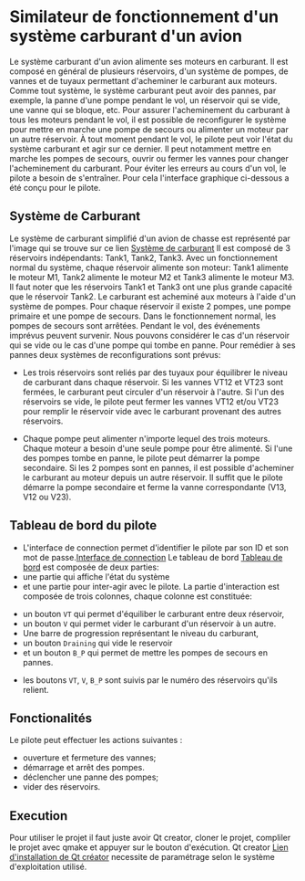 # Similateur de fonctionnement d'un système carburant d'un avion

Le système carburant d'un avion alimente ses moteurs en carburant. Il est composé en général de plusieurs réservoirs, d'un système de pompes, de vannes et de tuyaux permettant d'acheminer le carburant aux moteurs. Comme tout système, le système carburant peut avoir des pannes, par exemple, la panne d'une pompe pendant le vol, un réservoir qui se vide, une vanne qui se bloque, etc. Pour assurer l'acheminement du carburant à tous les moteurs pendant le vol, il est possible de reconfigurer le système pour mettre en marche une pompe de secours ou alimenter un moteur par un autre réservoir. À tout moment pendant le vol, le pilote peut voir l'état du système carburant et agir sur ce dernier. Il peut notamment mettre en marche les pompes de secours, ouvrir ou fermer les vannes pour changer l'acheminement du carburant. Pour éviter les erreurs au cours d'un vol, le pilote a besoin de s'entraîner. Pour cela l'interface graphique ci-dessous a été conçu pour le pilote.

## Système de Carburant
Le système de carburant simplifié d'un avion de chasse est représenté par l'image qui se trouve sur ce lien [Système de carburant](img/systemeDeCarburant.png)
Il est composé de 3 réservoirs indépendants: Tank1, Tank2, Tank3. Avec un fonctionnement normal du système, chaque réservoir alimente son moteur: Tank1 alimente le moteur M1, Tank2 alimente le moteur M2 et Tank3 alimente le moteur M3. Il faut noter que les réservoirs Tank1 et Tank3 ont une plus grande capacité que le réservoir Tank2. Le carburant est acheminé aux moteurs à l'aide d'un système de pompes. Pour chaque réservoir il existe 2 pompes, une pompe primaire et une pompe de secours. Dans le fonctionnement normal, les pompes de secours sont arrêtées.
Pendant le vol, des événements imprévus peuvent survenir. Nous pouvons considérer le cas d'un réservoir qui se vide ou le cas d'une pompe qui tombe en panne. Pour remédier à ses pannes deux systèmes de reconfigurations sont prévus:
* Les trois réservoirs sont reliés par des tuyaux pour équilibrer le niveau de carburant dans chaque réservoir. Si les vannes   VT12 et VT23 sont fermées, le carburant peut circuler d'un réservoir à l'autre. Si l'un des réservoirs se vide, le pilote peut fermer les vannes VT12 et/ou VT23 pour remplir le réservoir vide avec le carburant provenant des autres réservoirs.

* Chaque pompe peut alimenter n'importe lequel des trois moteurs. Chaque moteur a besoin d'une seule pompe pour être alimenté. Si l'une des pompes tombe en panne, le pilote peut démarrer la pompe secondaire. Si les 2 pompes sont en pannes, il est possible d'acheminer le carburant au moteur depuis un autre réservoir. Il suffit que le pilote démarre la pompe secondaire et ferme la vanne correspondante (V13, V12 ou V23).
## Tableau de bord du pilote
* L'interface de connection permet d'identifier le pilote par son ID et son mot de passe.[Interface de connection](img/connexion.png)
Le tableau de bord [Tableau de bord](img/tableauDeBord.png) est composée de deux parties:
* une partie qui affiche l'état du système
* et une partie pour inter-agir avec le pilote.
La partie d'interaction est composée de trois colonnes, chaque colonne est constituée:
- un bouton `VT` qui permet d'équiliber le carburant entre deux réservoir, 
- un bouton `V` qui permet vider le carburant d'un réservoir à un autre.
- Une barre de progression représentant le niveau du carburant, 
- un bouton `Draining` qui vide le reservoir 
- et un bouton `B_P` qui permet de mettre les pompes de secours en pannes.
* les boutons `VT`, `V`, `B_P` sont suivis par le numéro des réservoirs qu'ils relient.

## Fonctionalités
Le pilote peut effectuer les actions suivantes :
* ouverture et fermeture des vannes;
* démarrage et arrêt des pompes.
* déclencher une panne des pompes;
* vider des réservoirs.

## Execution
Pour utiliser le projet il faut juste avoir Qt creator, cloner le projet, compliler le projet avec qmake et appuyer sur le bouton d'exécution. Qt creator [Lien d'installation de Qt créator](https://www.qt.io/download) necessite de paramétrage selon le système d'exploitation utilisé.